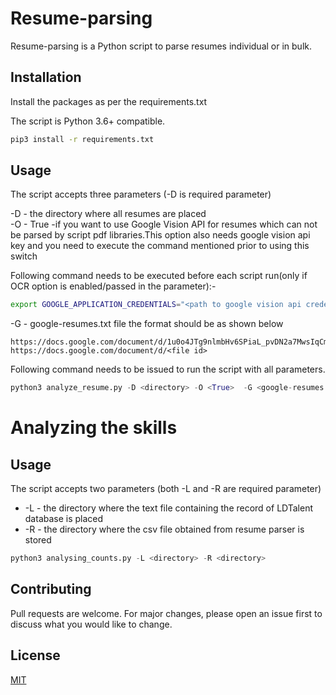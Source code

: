 # Resume-parsing 

Resume-parsing is a Python script to parse resumes individual or in bulk.

## Installation

Install the packages as per the requirements.txt 

The script is Python 3.6+ compatible.

```bash
pip3 install -r requirements.txt
```

## Usage

The script accepts three parameters (-D is required parameter)

-D   -  the directory where all resumes are placed  
-O   -  True -if you want to use Google Vision API for resumes which can not be parsed by script pdf libraries.This option also needs google vision api key and you need to execute the command mentioned prior to using this switch

Following command needs to be executed before each script run(only if OCR option is enabled/passed in the parameter):-

```bash
export GOOGLE_APPLICATION_CREDENTIALS="<path to google vision api credentials - which will be .json file>"
```
            
-G   -  google-resumes.txt file the format should be as shown below

```
https://docs.google.com/document/d/1u0o4JTg9nlmbHv6SPiaL_pvDN2a7MwsIqCmQHuGXcVA
https://docs.google.com/document/d/<file id>
```

Following command needs to be issued to run the script with all parameters.

```python
python3 analyze_resume.py -D <directory> -O <True>  -G <google-resumes.txt>
```
# Analyzing the skills 



## Usage

The script accepts two parameters (both -L and -R are required parameter)

- -L   -  the directory where the text file containing the record of LDTalent database is placed
- -R   -  the directory where the csv file obtained from resume parser is stored



```python
python3 analysing_counts.py -L <directory> -R <directory> 
```


## Contributing
Pull requests are welcome. For major changes, please open an issue first to discuss what you would like to change.



## License
[MIT](https://choosealicense.com/licenses/mit/)
